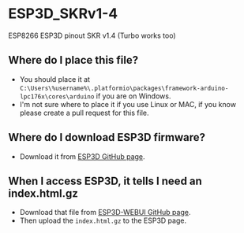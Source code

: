 # ESP3D_SKRv1-4
ESP8266 ESP3D pinout SKR v1.4 (Turbo works too)
## Where do I place this file?
- You should place it at `C:\Users\%username%\.platformio\packages\framework-arduino-lpc176x\cores\arduino` if you are on Windows.
- I'm not sure where to place it if you use Linux or MAC, if you know please create a pull request for this file.
## Where do I download ESP3D firmware?
- Download it from [ESP3D GitHub page](https://github.com/luc-github/ESP3D).
## When I access ESP3D, it tells I need an index.html.gz
- Download that file from [ESP3D-WEBUI GitHub page](https://github.com/luc-github/ESP3D-WEBUI).
- Then upload the `index.html.gz` to the ESP3D page.
